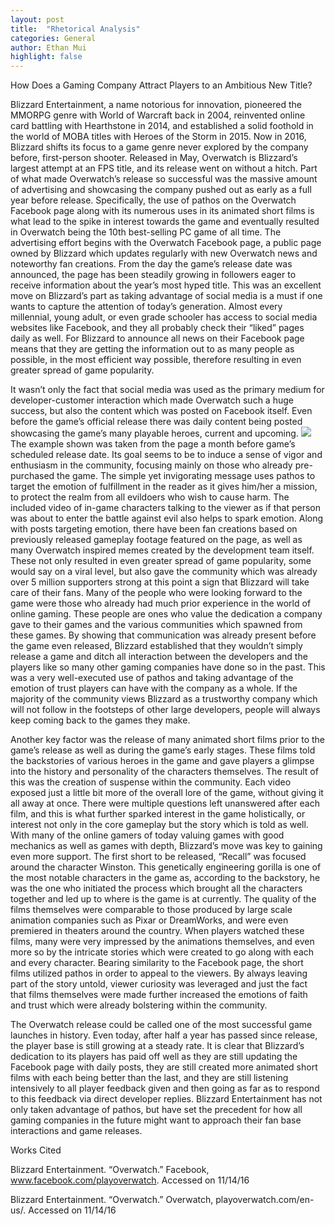 ```yaml
---
layout: post
title:  "Rhetorical Analysis"
categories: General
author: Ethan Mui
highlight: false
---
```



How Does a Gaming Company Attract Players to an Ambitious New Title?

Blizzard Entertainment, a name notorious for innovation, pioneered the MMORPG genre with World of Warcraft back in 2004, reinvented online card battling with Hearthstone in 2014, and established a solid foothold in the world of MOBA titles with Heroes of the Storm in 2015. Now in 2016, Blizzard shifts its focus to a game genre never explored by the company before, first-person shooter. Released in May, Overwatch is Blizzard’s largest attempt at an FPS title, and its release went on without a hitch. Part of what made Overwatch’s release so successful was the massive amount of advertising and showcasing the company pushed out as early as a full year before release. Specifically, the use of pathos on the Overwatch Facebook page along with its numerous uses in its animated short films is what lead to the spike in interest towards the game and eventually resulted in Overwatch being the 10th best-selling PC game of all time.
The advertising effort begins with the Overwatch Facebook page, a public page owned by Blizzard which updates regularly with new Overwatch news and noteworthy fan creations. From the day the game’s release date was announced, the page has been steadily growing in followers eager to receive information about the year’s most hyped title. This was an excellent move on Blizzard’s part as taking advantage of social media is a must if one wants to capture the attention of today’s generation. Almost every millennial, young adult, or even grade schooler has access to social media websites like Facebook, and they all probably check their “liked” pages daily as well. For Blizzard to announce all news on their Facebook page means that they are getting the information out to as many people as possible, in the most efficient way possible, therefore resulting in even greater spread of game popularity.

It wasn’t only the fact that social media was used as the primary medium for developer-customer interaction which made Overwatch such a huge success, but also the content which was posted on Facebook itself. Even before the game’s official release there was daily content being posted showcasing the game’s many playable heroes, current and upcoming. 
![](https://github.com/pyramidian/Writing-Seminar-Portfolio/blob/gh-pages/ow%20fb.jpg?raw=true)
The example shown was taken from the page a month before game’s scheduled release date. Its goal seems to be to induce a sense of vigor and enthusiasm in the community, focusing mainly on those who already pre-purchased the game. The simple yet invigorating message uses pathos to target the emotion of fulfillment in the reader as it gives him/her a mission, to protect the realm from all evildoers who wish to cause harm. The included video of in-game characters talking to the viewer as if that person was about to enter the battle against evil also helps to spark emotion.
Along with posts targeting emotion, there have been fan creations based on previously released gameplay footage featured on the page, as well as many Overwatch inspired memes created by the development team itself. These not only resulted in even greater spread of game popularity, some would say on a viral level, but also gave the community which was already over 5 million supporters strong at this point a sign that Blizzard will take care of their fans. Many of the people who were looking forward to the game were those who already had much prior experience in the world of online gaming. These people are ones who value the dedication a company gave to their games and the various communities which spawned from these games. By showing that communication was already present before the game even released, Blizzard established that they wouldn’t simply release a game and ditch all interaction between the developers and the players like so many other gaming companies have done so in the past. This was a very well-executed use of pathos and taking advantage of the emotion of trust players can have with the company as a whole. If the majority of the community views Blizzard as a trustworthy company which will not follow in the footsteps of other large developers, people will always keep coming back to the games they make.
	
Another key factor was the release of many animated short films prior to the game’s release as well as during the game’s early stages. These films told the backstories of various heroes in the game and gave players a glimpse into the history and personality of the characters themselves. The result of this was the creation of suspense within the community. Each video exposed just a little bit more of the overall lore of the game, without giving it all away at once. There were multiple questions left unanswered after each film, and this is what further sparked interest in the game holistically, or interest not only in the core gameplay but the story which is told as well. With many of the online gamers of today valuing games with good mechanics as well as games with depth, Blizzard’s move was key to gaining even more support.  The first short to be released, “Recall” was focused around the character Winston. This genetically engineering gorilla is one of the most notable characters in the game as, according to the backstory, he was the one who initiated the process which brought all the characters together and led up to where is the game is at currently. The quality of the films themselves were comparable to those produced by large scale animation companies such as Pixar or DreamWorks, and were even premiered in theaters around the country. When players watched these films, many were very impressed by the animations themselves, and even more so by the intricate stories which were created to go along with each and every character. Bearing similarity to the Facebook page, the short films utilized pathos in order to appeal to the viewers. By always leaving part of the story untold, viewer curiosity was leveraged and just the fact that films themselves were made further increased the emotions of faith and trust which were already bolstering within the community.
	
The Overwatch release could be called one of the most successful game launches in history. Even today, after half a year has passed since release, the player base is still growing at a steady rate. It is clear that Blizzard’s dedication to its players has paid off well as they are still updating the Facebook page with daily posts, they are still created more animated short films with each being better than the last, and they are still listening intensively to all player feedback given and then going as far as to respond to this feedback via direct developer replies. Blizzard Entertainment has not only taken advantage of pathos, but have set the precedent for how all gaming companies in the future might want to approach their fan base interactions and game releases.


Works Cited

Blizzard Entertainment. “Overwatch.” Facebook, www.facebook.com/playoverwatch. Accessed 
on 11/14/16

Blizzard Entertainment. “Overwatch.” Overwatch, playoverwatch.com/en-us/. Accessed on 
11/14/16

	 
 
